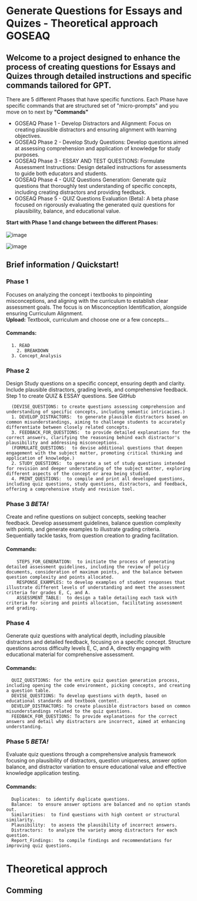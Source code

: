 # Generate Questions for Essays and Quizes - Theoretical approach GOSEAQ

## Welcome to a project designed to enhance the process of creating questions for Essays and Quizes through detailed instructions and specific commands tailored for GPT. 

There are 5 different Phases that have specific functions. Each Phase have specific commands that are structured set of "micro-prompts" and you move on to next by **"Commands"** 
<ul>
  <li>GOSEAQ Phase 1 - Develop Distractors and Alignment: Focus on creating plausible distractors and ensuring alignment with learning objectives.</li>
  <li>GOSEAQ Phase 2 - Develop Study Questions: Develop questions aimed at assessing comprehension and application of knowledge for study purposes.</li>
  <li>GOSEAQ Phase 3 - ESSAY AND TEST QUESTIONS: Formulate Assessment Instructions: Design detailed instructions for assessments to guide both educators and students.</li>
  <li>GOSEAQ Phase 4 - QUIZ Questions Generation: Generate quiz questions that thoroughly test understanding of specific concepts, including creating distractors and providing feedback.</li>
  <li>GOSEAQ Phase 5 - QUIZ Questions Evaluation (Beta): A beta phase focused on rigorously evaluating the generated quiz questions for plausibility, balance, and educational value.</li>
</ul>


**Start with **Phase 1** and change between the different Phases:**   
<br>![image](https://github.com/tikankika/Generate-Questions-for-Essay-and-Quiz---Theoretical-approach/assets/163601082/365b9a7a-5959-4964-bf6a-bf83a27db62a) </br>


![image](https://github.com/tikankika/Generate-Questions-for-Essay-and-Quiz---Theoretical-approach/assets/163601082/7188e394-fa1f-4434-b2f4-17f5bb1af62a)


## Brief information / Quickstart!

### **Phase 1** 
Focuses on analyzing the concept i textbooks to pinpointing misconceptions, and aligning with the curriculum to establish clear assessment goals. The focus is on Misconception Identification, alongside ensuring Curriculum Alignment.
<br> **Upload:** Textbook, curriculum and choose one or a few concepts... <br/> 
#### Commands: 
      1. READ 
    	2. BREAKDOWN 
      3. Concept_Analysis
       
  

 
### Phase 2 
Design Study questions on a specific concept, ensuring depth and clarity. Include plausible distractors, grading levels, and comprehensive feedback. Step 1 to create QUIZ & ESSAY questions. See GitHub
    
      (DEVISE_QUESTIONS: to create questions assessing comprehension and understanding of specific concepts, including semantic intricacies.)
      1. DEVELOP_DISTRACTORS:  to generate plausible distractors based on common misunderstandings, aiming to challenge students to accurately differentiate between closely related concepts.
      3. FEEDBACK_FOR_QUESTIONS:  to provide detailed explanations for the correct answers, clarifying the reasoning behind each distractor's plausibility and addressing misconceptions.
      (FORMULATE_QUESTIONS:  to devise additional questions that deepen engagement with the subject matter, promoting critical thinking and application of knowledge.)
      2. STUDY_QUESTIONS:  to generate a set of study questions intended for revision and deeper understanding of the subject matter, exploring different aspects of the concept or area being studied.
      4. PRINT_QUESTIONS:  to compile and print all developed questions, including quiz questions, study questions, distractors, and feedback, offering a comprehensive study and revision tool.
    


### Phase 3 *BETA!*
Create and refine questions on subject concepts, seeking teacher feedback. Develop assessment guidelines, balance question complexity with points, and generate examples to illustrate grading criteria. Sequentially tackle tasks, from question creation to grading facilitation.
#### Commands:
        STEPS_FOR_GENERATION:  to initiate the process of generating detailed assessment guidelines, including the review of policy documents, consideration of maximum points, and the balance between question complexity and points allocated.
        RESPONSE_EXAMPLES: to develop examples of student responses that illustrate different levels of understanding and meet the assessment criteria for grades E, C, and A.        
        ASSESSMENT_TABLE:  to design a table detailing each task with criteria for scoring and points allocation, facilitating assessment and grading.

### Phase 4
Generate quiz questions with analytical depth, including plausible distractors and detailed feedback, focusing on a specific concept. Structure questions across difficulty levels E, C, and A, directly engaging with educational material for comprehensive assessment.


#### Commands:
      QUIZ_QUESTIONS: for the entire quiz question generation process, including opening the code environment, picking concepts, and creating a question table.
      DEVISE_QUESTIONS: To develop questions with depth, based on educational standards and textbook content.
      DEVELOP_DISTRACTORS: To create plausible distractors based on common misunderstandings related to the quiz questions.
      FEEDBACK_FOR_QUESTIONS: To provide explanations for the correct answers and detail why distractors are incorrect, aimed at enhancing understanding.
    

### Phase 5 *BETA!*
Evaluate quiz questions through a comprehensive analysis framework focusing on plausibility of distractors, question uniqueness, answer option balance, and distractor variation to ensure educational value and effective knowledge application testing.
#### Commands:

      Duplicates:  to identify duplicate questions.
      Balance:  to ensure answer options are balanced and no option stands out.
      Similarities:  to find questions with high content or structural similarity.
      Plausibility:  to assess the plausibility of incorrect answers.
      Distractors:  to analyze the variety among distractors for each question.
      Report_Findings:  to compile findings and recommendations for improving quiz questions.


# Theoretical approch 

## Comming
